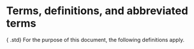 Terms, definitions, and abbreviated terms
=========================================

{ .std}
For the purpose of this document, the following definitions apply.
